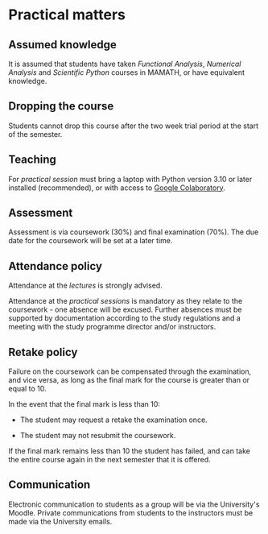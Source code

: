 # Practical matters

## Assumed knowledge

It is assumed that students have taken *Functional Analysis*, *Numerical
Analysis* and *Scientific Python* courses in MAMATH, or have equivalent
knowledge.

## Dropping the course

Students cannot drop this course after the two week trial period at the start
of the semester.

## Teaching

For *practical session* must bring a laptop with Python version 3.10 or later
installed (recommended), or with access to [Google
Colaboratory](https://colab.research.google.com).

## Assessment

Assessment is via coursework (30%) and final examination (70%). The due date
for the coursework will be set at a later time.

## Attendance policy

Attendance at the *lectures* is strongly advised.

Attendance at the *practical sessions* is mandatory as they relate to the
coursework - one absence will be excused. Further absences must be supported by
documentation according to the study regulations and a meeting with the study
programme director and/or instructors.

## Retake policy

Failure on the coursework can be compensated through the examination, and vice
versa, as long as the final mark for the course is greater than or equal to 10.

In the event that the final mark is less than 10:

- The student may request a retake the examination once.

- The student may not resubmit the coursework.

If the final mark remains less than 10 the student has failed, and can take the
entire course again in the next semester that it is offered.

## Communication

Electronic communication to students as a group will be via the University's
Moodle. Private communications from students to the instructors must be made
via the University emails.
